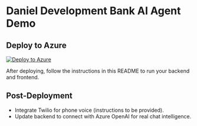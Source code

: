 # Daniel Development Bank AI Agent Demo

## Deploy to Azure

[![Deploy to Azure](https://aka.ms/deploytoazurebutton)](https://portal.azure.com/#create/Microsoft.Template/uri/{RAW_GITHUB_URL_TO_AZUREDEPLOY.JSON})

After deploying, follow the instructions in this README to run your backend and frontend.

## Post-Deployment
- Integrate Twilio for phone voice (instructions to be provided).
- Update backend to connect with Azure OpenAI for real chat intelligence.
